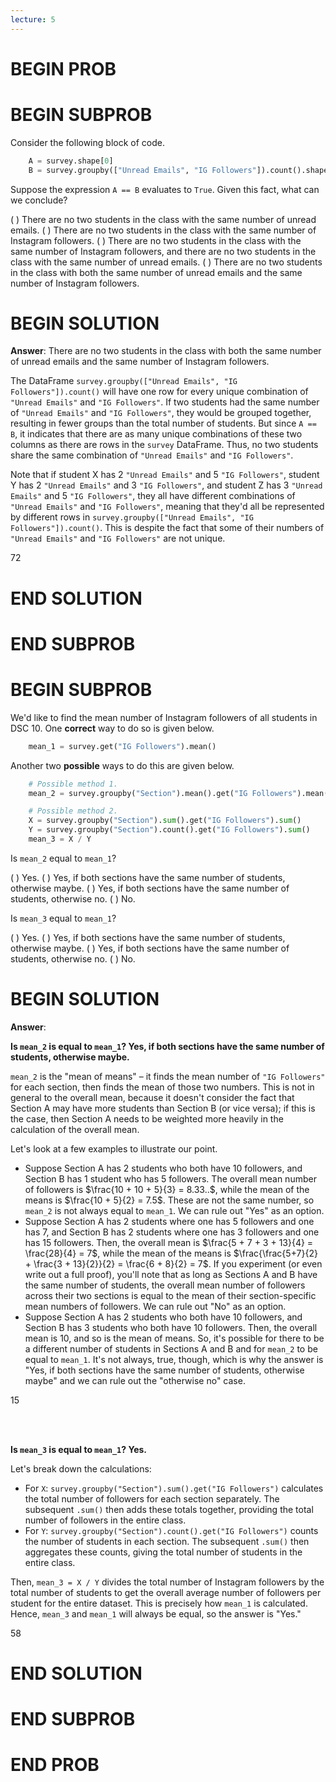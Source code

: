 ```yaml
---
lecture: 5
---
```


# BEGIN PROB

# BEGIN SUBPROB

Consider the following block of code.

```py
    A = survey.shape[0]
    B = survey.groupby(["Unread Emails", "IG Followers"]).count().shape[0]
```

Suppose the expression `A == B` evaluates to `True`. Given this fact,
what can we conclude?

( ) There are no two students in the class with the same number of unread emails.
( ) There are no two students in the class with the same number of Instagram followers.
( ) There are no two students in the class with the same number of Instagram followers, and there are no two students in the class with the same number of unread emails.
( ) There are no two students in the class with both the same number of unread emails and the same number of Instagram followers.

# BEGIN SOLUTION

**Answer**: There are no two students in the class with both the same number of unread emails and the same number of Instagram followers.

The DataFrame `survey.groupby(["Unread Emails", "IG Followers"]).count()` will have one row for every unique combination of `"Unread Emails"` and `"IG Followers"`. If two students had the same number of `"Unread Emails"` and `"IG Followers"`, they would be grouped together, resulting in fewer groups than the total number of students. But since `A == B`, it indicates that there are as many unique combinations of these two columns as there are rows in the `survey` DataFrame. Thus, no two students share the same combination of `"Unread Emails"` and `"IG Followers"`.

Note that if student X has 2 `"Unread Emails"` and 5 `"IG Followers"`, student Y has 2 `"Unread Emails"` and 3 `"IG Followers"`, and student Z has 3 `"Unread Emails"` and 5 `"IG Followers"`, they all have different combinations of `"Unread Emails"` and `"IG Followers"`, meaning that they'd all be represented by different rows in `survey.groupby(["Unread Emails", "IG Followers"]).count()`. This is despite the fact that some of their numbers of `"Unread Emails"` and `"IG Followers"` are not unique.

<average>72</average>


# END SOLUTION

# END SUBPROB


# BEGIN SUBPROB

We'd like to find the mean number of Instagram followers of all students
in DSC 10. One **correct** way to do so is given below.

```py
    mean_1 = survey.get("IG Followers").mean()
```

Another two **possible** ways to do this are given below.

```py
    # Possible method 1.
    mean_2 = survey.groupby("Section").mean().get("IG Followers").mean()

    # Possible method 2.
    X = survey.groupby("Section").sum().get("IG Followers").sum()
    Y = survey.groupby("Section").count().get("IG Followers").sum()
    mean_3 = X / Y
```
Is `mean_2` equal to `mean_1`?

( ) Yes.
( ) Yes, if both sections have the same number of students, otherwise maybe.
( ) Yes, if both sections have the same number of students, otherwise no.
( ) No.

Is `mean_3` equal to `mean_1`?

( ) Yes.
( ) Yes, if both sections have the same number of students, otherwise maybe.
( ) Yes, if both sections have the same number of students, otherwise no.
( ) No.

# BEGIN SOLUTION

**Answer**:

**Is `mean_2` is equal to `mean_1`? Yes, if both sections have the same number of students, otherwise maybe.**

`mean_2` is the "mean of means" – it finds the mean number of `"IG Followers"` for each section, then finds the mean of those two numbers. This is not in general to the overall mean, because it doesn't consider the fact that Section A may have more students than Section B (or vice versa); if this is the case, then Section A needs to be weighted more heavily in the calculation of the overall mean.

Let's look at a few examples to illustrate our point.
- Suppose Section A has 2 students who both have 10 followers, and Section B has 1 student who has 5 followers. The overall mean number of followers is $\frac{10 + 10 + 5}{3} = 8.33..$, while the mean of the means is $\frac{10 + 5}{2} = 7.5$. These are not the same number, so `mean_2` is not always equal to `mean_1`. We can rule out "Yes" as an option.
- Suppose Section A has 2 students where one has 5 followers and one has 7, and Section B has 2 students where one has 3 followers and one has 15 followers. Then, the overall mean is $\frac{5 + 7 + 3 + 13}{4} = \frac{28}{4} = 7$, while the mean of the means is $\frac{\frac{5+7}{2} + \frac{3 + 13}{2}}{2} = \frac{6 + 8}{2} = 7$. If you experiment (or even write out a full proof), you'll note that as long as Sections A and B have the same number of students, the overall mean number of followers across their two sections is equal to the mean of their section-specific mean numbers of followers. We can rule out "No" as an option.
- Suppose Section A has 2 students who both have 10 followers, and Section B has 3 students who both have 10 followers. Then, the overall mean is 10, and so is the mean of means. So, it's possible for there to be a different number of students in Sections A and B and for `mean_2` to be equal to `mean_1`. It's not always, true, though, which is why the answer is "Yes, if both sections have the same number of students, otherwise maybe" and we can rule out the "otherwise no" case.

<average>15</average>

<br><br>

**Is `mean_3` is equal to `mean_1`? Yes.**

Let's break down the calculations:

- For `X`: `survey.groupby("Section").sum().get("IG Followers")` calculates the total number of followers for each section separately. The subsequent `.sum()` then adds these totals together, providing the total number of followers in the entire class.
- For `Y`: `survey.groupby("Section").count().get("IG Followers")` counts the number of students in each section. The subsequent `.sum()` then aggregates these counts, giving the total number of students in the entire class.

Then, `mean_3 = X / Y` divides the total number of Instagram followers by the total number of students to get the overall average number of followers per student for the entire dataset. This is precisely how `mean_1` is calculated. Hence, `mean_3` and `mean_1` will always be equal, so the answer is "Yes."

<average>58</average>

# END SOLUTION

# END SUBPROB

# END PROB